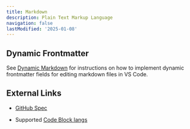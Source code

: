 ```yaml
---
title: Markdown
description: Plain Text Markup Language
navigation: false
lastModified: '2025-01-08'
---
```


## Dynamic Frontmatter

See [Dynamic Markdown](/docs-tech/tooling/IDEs/vscode/dynamic-markdown) for instructions on how to implement dynamic frontmatter fields for editing markdown files in VS Code.

## External Links

- [GitHub Spec](https://github.github.com/gfm/)

- Supported [Code Block langs](https://github.com/jincheng9/markdown_supported_languages)
